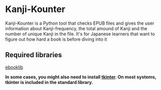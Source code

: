 # Kanji-Kounter
Kanji-Kounter is a Python tool that checks EPUB files and gives the user information about Kanji-frequency, the total amound of Kanji and the number of unique Kanji in the file. It's for Japanese learners that want to figure out how hard a book is before diving into it

## Required libraries
[ebooklib](https://pypi.org/project/EbookLib/)

**In some cases, you might also need to install [tkinter](https://docs.python.org/3/library/tkinter.html). On most systems, tkinter is included in the standard library.**
